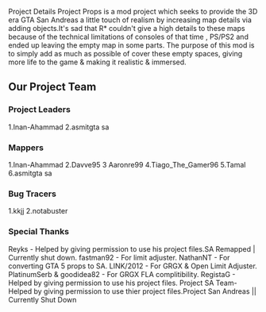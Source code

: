 Project Details
Project Props is a mod project which seeks to provide the 3D era GTA San Andreas a little touch of realism by increasing map details via adding objects.It's sad that R* couldn't give a high details to these maps because of the technical limitations of consoles of that time , PS/PS2 and ended up  leaving the empty map in some parts. The purpose of this mod is to simply add as much as possible of cover these empty spaces, giving more life to the game & making it realistic & immersed.

## Our Project Team

### Project Leaders

1.Inan-Ahammad
2.asmitgta sa

### Mappers

1.Inan-Ahammad
2.Davve95
3 Aaronre99
4.Tiago_The_Gamer96
5.Tamal
6.asmitgta sa

### Bug Tracers

1.kkjj
2.notabuster

### Special Thanks

Reyks - Helped by giving permission to use his project files.SA Remapped | Currently shut down.
fastman92 - For limit adjuster.
NathanNT - For converting GTA 5 props to SA.
LINK/2012 - For GRGX & Open Limit Adjuster.
PlatinumSerb & goodidea82 - For GRGX FLA complitibility.
RegistaG - Helped by giving permission to use his project files.
Project SA Team- Helped by giving permission to use thier project files.Project San Andreas || Currently Shut Down